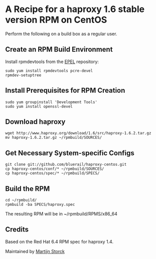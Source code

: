 # A Recipe for a haproxy 1.6 stable version RPM on CentOS

Perform the following on a build box as a regular user.

## Create an RPM Build Environment

Install rpmdevtools from the [EPEL][epel] repository:

    sudo yum install rpmdevtools pcre-devel
    rpmdev-setuptree

## Install Prerequisites for RPM Creation

    sudo yum groupinstall 'Development Tools'
    sudo yum install openssl-devel

## Download haproxy

    wget http://www.haproxy.org/download/1.6/src/haproxy-1.6.2.tar.gz
    mv haproxy-1.6.2.tar.gz ~/rpmbuild/SOURCES/

## Get Necessary System-specific Configs

    git clone git://github.com/bluerail/haproxy-centos.git
    cp haproxy-centos/conf/* ~/rpmbuild/SOURCES/
    cp haproxy-centos/spec/* ~/rpmbuild/SPECS/

## Build the RPM

    cd ~/rpmbuild/
    rpmbuild -ba SPECS/haproxy.spec

The resulting RPM will be in ~/rpmbuild/RPMS/x86_64

## Credits

Based on the Red Hat 6.4 RPM spec for haproxy 1.4.

Maintained by [Martijn Storck](martijn@bluerail.nl)

[EPEL]: http://fedoraproject.org/wiki/EPEL#How_can_I_use_these_extra_packages.3F
